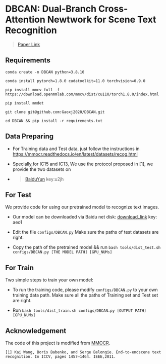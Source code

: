 # DBCAN: Dual-Branch Cross-Attention Newtwork for Scene Text Recognition

> [Paper Link](https://ieeexplore.ieee.org/abstract/document/9859826/)


## Requirements
```
conda create -n DBCAN python=3.8.10

conda install pytorch=1.8.0 cudatoolkit=11.0 torchvision=0.9.0

pip install mmcv-full -f https://download.openmmlab.com/mmcv/dist/cu110/torch1.8.0/index.html

pip install mmdet

git clone git@github.com:Gaoxj2020/DBCAN.git

cd DBCAN && pip install -r requirements.txt
```
## Data Preparing

- For Training data and Test data, just follow the instructions in https://mmocr.readthedocs.io/en/latest/datasets/recog.html

- Specially,for IC15 and IC13, We use the protocol proposed in [1], we provide the two datasets on 

- > [BaiduYun](https://pan.baidu.com/s/1eUjlnX7wf1sQG8NYGaMNzA) key:u2jh


## For Test

We provide code for using our pretrained model to recognize text images.

- Our model can be downloaded via Baidu net disk: [download_link](https://pan.baidu.com/s/1sCfGQl7pLPxPIB9FmSlNcQ) key: aeo1

- Edit the file ```configs/DBCAN.py``` Make sure the paths of test datasets are right.

- Copy the path of the pretrained model && run
```bash tools/dist_test.sh configs/DBCAN.py [THE MODEL PATH] [GPU_NUMs]```

## For Train
Two simple steps to train your own model:

- To run the training code, please modify  ```configs/DBCAN.py``` to your own training data path. Make sure all the paths of Training set and Test set are right. 

- Run  ```bash tools/dist_train.sh configs/DBCAN.py [OUTPUT PATH] [GPU_NUMs]  ```


## Acknowledgement
The code of this project is modified from [MMOCR](https://github.com/open-mmlab/mmocr).


```[1] Kai Wang, Boris Babenko, and Serge Belongie. End-to-endscene text recognition. In ICCV, pages 1457–1464. IEEE,2011.```
